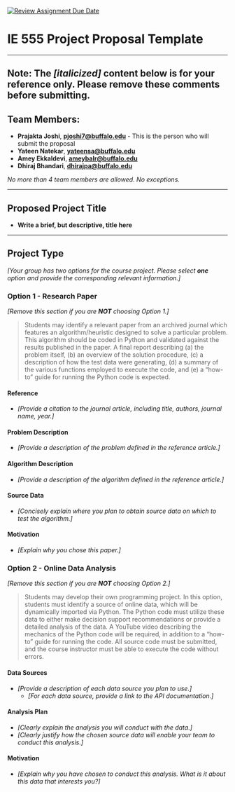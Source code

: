 [![Review Assignment Due Date](https://classroom.github.com/assets/deadline-readme-button-24ddc0f5d75046c5622901739e7c5dd533143b0c8e959d652212380cedb1ea36.svg)](https://classroom.github.com/a/6ebMFVGY)
# IE 555 Project Proposal Template

--- 
**Note**:  The *[italicized]* content below is for your reference only.  Please remove these comments before submitting.
---

## Team Members:  
- **Prajakta Joshi**, **pjoshi7@buffalo.edu** - This is the person who will submit the proposal
- **Yateen Natekar**, **yateensa@buffalo.edu**
- **Amey Ekkaldevi**, **ameybalr@buffalo.edu**
- **Dhiraj Bhandari**, **dhirajpa@buffalo.edu**

*No more than 4 team members are allowed.  No exceptions.*

---

## Proposed Project Title

- **Write a brief, but descriptive, title here**

--- 

## Project Type
*[Your group has two options for the course project.  Please select **one** option and provide the corresponding relevant information.]*

### Option 1 - Research Paper
*[Remove this section if you are **NOT** choosing Option 1.]*
> Students may identify a relevant paper from an archived journal which features an algorithm/heuristic designed to solve a particular problem. This algorithm should be coded in Python and validated against the results published in the paper. A final report describing (a) the problem itself, (b) an overview of the solution procedure, (c) a description of how the test data were generating, (d) a summary of the various functions employed to execute the code, and (e) a “how-to” guide for running the Python code is expected.

#### Reference
- *[Provide a citation to the journal article, including title, authors, journal name, year.]*

#### Problem Description
- *[Provide a description of the problem defined in the reference article.]*

#### Algorithm Description
- *[Provide a description of the algorithm defined in the reference article.]*

#### Source Data
- *[Concisely explain where you plan to obtain source data on which to test the algorithm.]*

#### Motivation
- *[Explain why you chose this paper.]*
 
### Option 2 - Online Data Analysis
*[Remove this section if you are **NOT** choosing Option 2.]*
> Students may develop their own programming project. In this option, students must identify a source of online data, which will be dynamically imported via Python. The Python code must utilize these data to either make decision support recommendations or provide a detailed analysis of the data. A YouTube video describing the mechanics of the Python code will be required, in addition to a “how-to” guide for running the code. All source code must be submitted, and the course instructor must be able to execute the code without errors.

#### Data Sources
- *[Provide a description of each data source you plan to use.]*
    - *[For each data source, provide a link to the API documentation.]*

#### Analysis Plan
- *[Clearly explain the analysis you will conduct with the data.]*
- *[Clearly justify how the chosen source data will enable your team to conduct this analysis.]*

#### Motivation
- *[Explain why you have chosen to conduct this analysis.  What is it about this data that interests you?]*
